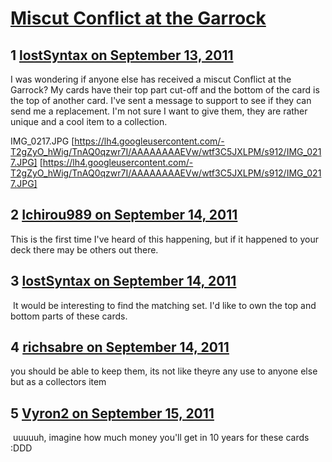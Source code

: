 # [Miscut Conflict at the Garrock](https://community.fantasyflightgames.com/topic/53113-miscut-conflict-at-the-garrock/)

## 1 [lostSyntax on September 13, 2011](https://community.fantasyflightgames.com/topic/53113-miscut-conflict-at-the-garrock/?do=findComment&comment=527757)

I was wondering if anyone else has received a miscut Conflict at the Garrock? My cards have their top part cut-off and the bottom of the card is the top of another card. I've sent a message to support to see if they can send me a replacement. I'm not sure I want to give them, they are rather unique and a cool item to a collection.

IMG_0217.JPG [https://lh4.googleusercontent.com/-T2gZyO_hWig/TnAQ0qzwr7I/AAAAAAAAEVw/wtf3C5JXLPM/s912/IMG_0217.JPG] [https://lh4.googleusercontent.com/-T2gZyO_hWig/TnAQ0qzwr7I/AAAAAAAAEVw/wtf3C5JXLPM/s912/IMG_0217.JPG]

## 2 [Ichirou989 on September 14, 2011](https://community.fantasyflightgames.com/topic/53113-miscut-conflict-at-the-garrock/?do=findComment&comment=527862)

This is the first time I've heard of this happening, but if it happened to your deck there may be others out there.

## 3 [lostSyntax on September 14, 2011](https://community.fantasyflightgames.com/topic/53113-miscut-conflict-at-the-garrock/?do=findComment&comment=527897)

 It would be interesting to find the matching set. I'd like to own the top and bottom parts of these cards.

## 4 [richsabre on September 14, 2011](https://community.fantasyflightgames.com/topic/53113-miscut-conflict-at-the-garrock/?do=findComment&comment=527919)

you should be able to keep them, its not like theyre any use to anyone else but as a collectors item

## 5 [Vyron2 on September 15, 2011](https://community.fantasyflightgames.com/topic/53113-miscut-conflict-at-the-garrock/?do=findComment&comment=528595)

 uuuuuh, imagine how much money you'll get in 10 years for these cards :DDD

